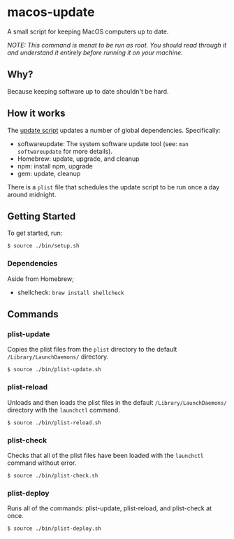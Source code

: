 # macos-update
A small script for keeping MacOS computers up to date.

_NOTE: This command is menat to be run as root. You should read through it and understand it entirely before running it on your machine._

## Why?

Because keeping software up to date shouldn't be hard.

## How it works

The [update script](bin/update.sh) updates a number of global dependencies. Specifically:

- softwareupdate: The system software update tool (see: `man softwareupdate` for more details).
- Homebrew: update, upgrade, and cleanup
- npm: install npm, upgrade
- gem: update, cleanup


There is a `plist` file that schedules the update script to be run once a day around midnight.

## Getting Started

To get started, run:

```
$ source ./bin/setup.sh
```

### Dependencies

Aside from Homebrew;

- shellcheck: `brew install shellcheck`

## Commands

### plist-update

Copies the plist files from the `plist` directory to the default `/Library/LaunchDaemons/` directory.

```
$ source ./bin/plist-update.sh
```

### plist-reload

Unloads and then loads the plist files in the default `/Library/LaunchDaemons/` directory with the `launchctl` command.

```
$ source ./bin/plist-reload.sh
```

### plist-check

Checks that all of the plist files have been loaded with the `launchctl` command without error.

```
$ source ./bin/plist-check.sh
```

### plist-deploy

Runs all of the commands: plist-update, plist-reload, and plist-check at once.

```
$ source ./bin/plist-deploy.sh
```